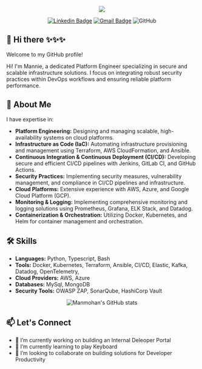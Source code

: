 <p align="center"><img src="https://git-profile-readme-banner.vercel.app/api/python?username=shawmanmohan"></p>



<div align="center">
  
[![Linkedin Badge](https://img.shields.io/badge/-LinkedIn-0e76a8?style=for-the-badge&logo=Linkedin&logoColor=white)](https://linkedin.com/in/shawmanmohan)
[![Gmail Badge](https://img.shields.io/badge/Gmail-D14836?style=for-the-badge&logo=gmail&logoColor=white)](mailto:your.email@example.com)
![GitHub](https://img.shields.io/github/followers/shawmanmohan?logo=github&style=for-the-badge)

</div>

## 🧙 Hi there ✨✨✨

Welcome to my GitHub profile!

Hi! I'm Mannie, a dedicated Platform Engineer specializing in secure and scalable infrastructure solutions. I focus on integrating robust security practices within DevOps workflows and ensuring reliable platform performance.

## 🌟 About Me

I have expertise in:

- **Platform Engineering:** Designing and managing scalable, high-availability systems on cloud platforms.
- **Infrastructure as Code (IaC):** Automating infrastructure provisioning and management using Terraform, AWS CloudFormation, and Ansible.
- **Continuous Integration & Continuous Deployment (CI/CD):** Developing secure and efficient CI/CD pipelines with Jenkins, GitLab CI, and GitHub Actions.
- **Security Practices:** Implementing security measures, vulnerability management, and compliance in CI/CD pipelines and infrastructure.
- **Cloud Platforms:** Extensive experience with AWS, Azure, and Google Cloud Platform (GCP).
- **Monitoring & Logging:** Implementing comprehensive monitoring and logging solutions using Prometheus, Grafana, ELK Stack, and Datadog.
- **Containerization & Orchestration:** Utilizing Docker, Kubernetes, and Helm for container management and orchestration.

## 🛠️ Skills

- **Languages:** Python, Typescript, Bash
- **Tools:** Docker, Kubernetes, Terraform, Ansible, CI/CD, Elastic, Kafka, Datadog, OpenTelemetry, 
- **Cloud Providers:** AWS, Azure
- **Databases:** MySql, MongoDB
- **Security Tools:** OWASP ZAP, SonarQube, HashiCorp Vault



<div align="center">

![Manmohan's GitHub stats](https://github-readme-stats.vercel.app/api?username=shawmanmohan&show_icons=true&theme=transparent)

</div>

## 📫 Let's Connect

- 🔭 I’m currently working on building an Internal Deleoper Portal
- 🌱 I’m currently learning to play Keyboard 
- 👯 I’m looking to collaborate on building solutions for Developer Productivity






<!--
**shawmanmohan/shawmanmohan** is a ✨ _special_ ✨ repository because its `README.md` (this file) appears on your GitHub profile.

Here are some ideas to get you started:

- 🔭 I’m currently working on ...
- 🌱 I’m currently learning ...
- 👯 I’m looking to collaborate on ...
- 🤔 I’m looking for help with ...
- 💬 Ask me about ...
- 📫 How to reach me: ...
- 😄 Pronouns: ...
- ⚡ Fun fact: ...
-->

